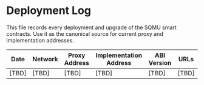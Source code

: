 # Deployment Log

This file records every deployment and upgrade of the SQMU smart contracts. Use it as the canonical source for current proxy and implementation addresses.

| Date | Network | Proxy Address | Implementation Address | ABI Version | URLs |
| ---- | ------- | ------------- | ---------------------- | ----------- | ---- |
| [TBD] | [TBD] | [TBD] | [TBD] | [TBD] | [TBD] |

